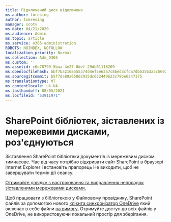```yaml
---
title: Підключений диск відключено
ms.author: toresing
author: tomresing
manager: scotv
ms.date: 04/21/2020
ms.audience: Admin
ms.topic: article
ms.service: o365-administration
ROBOTS: NOINDEX, NOFOLLOW
localization_priority: Normal
ms.collection: Adm_O365
ms.custom: ''
ms.assetid: c6e78799-5baa-4e27-8def-29db01118209
ms.openlocfilehash: bbf7ba2168555374d4ef5e63a7c8bed3cfca7dbb35b3a3c5602d3b0d1d2fda0a
ms.sourcegitcommit: b5f7da89a650d2915dc652449623c78be6247175
ms.translationtype: MT
ms.contentlocale: uk-UA
ms.lasthandoff: 08/05/2021
ms.locfileid: "53911971"
---
```

# <a name="sharepoint-libraries-mapped-to-network-drives-become-disconnected"></a>SharePoint бібліотек, зіставлених із мережевими дисками, роз'єднуються

Зіставлення SharePoint бібліотеки документів із мережевим диском тимчасове. Час від часу потрібно відкривати сайт SharePoint в  браузері Internet Explorer і встановіть прапорець Не виходити, щоб не завершувати термін дії сеансу. 
  
[Отримайте довідку з настроювання та виправлення неполадок зіставленими мережевими дисками.](https://docs.microsoft.com/sharepoint/support/administration/troubleshoot-mapped-network-drives)
  
Щоб працювати з бібліотекою у Файловому провіднику, SharePoint файлів за допомогою нового [клієнта синхронізатор OneDrive](https://support.office.com/article/6de9ede8-5b6e-4503-80b2-6190f3354a88.aspx) який включає в себе файли [на вимогу.](https://support.office.com/article/0e6860d3-d9f3-4971-b321-7092438fb38e.aspx) Отримуйте доступ до всіх файлів у OneDrive, не використовуючи локальний простір для зберігання.
  

